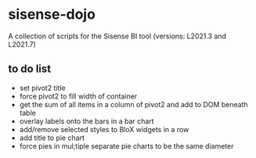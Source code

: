 # sisense-dojo
A collection of scripts for the Sisense BI tool (versions: L2021.3 and L2021.7)



## to do list
- set pivot2 title
- force pivot2 to fill width of container
- get the sum of all items in a column of pivot2 and add to DOM beneath table
- overlay labels onto the bars in a bar chart
- add/remove selected styles to BloX widgets in a row
- add title to pie chart
- force pies in mul;tiple separate pie charts to be the same diameter

